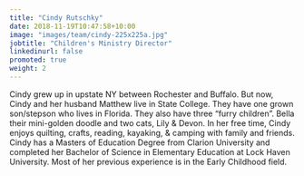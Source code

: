 ```yaml
---
title: "Cindy Rutschky"
date: 2018-11-19T10:47:58+10:00
image: "images/team/cindy-225x225a.jpg"
jobtitle: "Children's Ministry Director"
linkedinurl: false
promoted: true
weight: 2
---
```


Cindy grew up in upstate NY between Rochester and Buffalo. But now, Cindy and her husband Matthew live in State College. They have one grown son/stepson who lives in Florida. They also have three “furry children”. Bella their mini-golden doodle and two cats, Lily & Devon. In her free time, Cindy enjoys quilting, crafts, reading, kayaking, & camping with family and friends. Cindy has a Masters of Education Degree from Clarion University and completed her Bachelor of Science in Elementary Education at Lock Haven University. Most of her previous experience is in the Early Childhood field.
